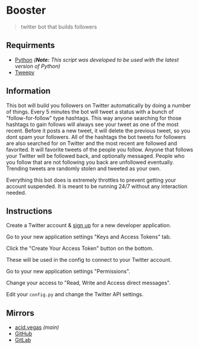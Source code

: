 # Booster
> twitter bot that builds followers

## Requirments
- [Python](https://www.python.org/downloads/) *(**Note:** This script was developed to be used with the latest version of Python)*
- [Tweepy](http://pypi.python.org/pypi/tweepy)

## Information
This bot will build you followers on Twitter automatically by doing a number of things. Every 5 minutes the bot will tweet a status with a bunch of "follow-for-follow" type hashtags. This way anyone searching for those hashtags to gain follows will always see your tweet as one of the most recent. Before it posts a new tweet, it will delete the previous tweet, so you dont spam your followers. All of the hashtags the bot tweets for followers are also searched for on Twitter and the most recent are followed and favorited. It will favorite tweets of the people you follow. Anyone that follows your Twitter will be followed back, and optionally messaged. People who you follow that are not following you back are unfollowed eventually. Trending tweets are randomly stolen and tweeted as your own.

Everything this bot does is extremely throttles to prevent getting your account suspended. It is meant to be running 24/7 without any interaction needed.

## Instructions
Create a Twitter account & [sign up](http://dev.twitter.com/apps/new) for a new developer application.

Go to your new application settings "Keys and Access Tokens" tab.

Click the "Create Your Access Token" button on the bottom.

These will be used in the config to connect to your Twitter account.

Go to your new application settings "Permissions".

Change your access to "Read, Write and Access direct messages".

Edit your `config.py` and change the Twitter API settings.

## Mirrors
- [acid.vegas](https://acid.vegas/booster) *(main)*
- [GitHub](https://github.com/acidvegas/booster)
- [GitLab](https://gitlab.com/acidvegas/booster)